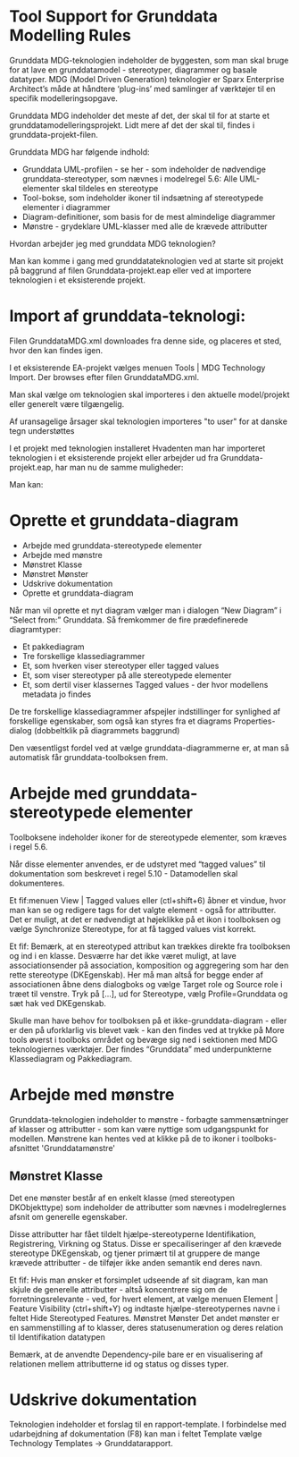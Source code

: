 Tool Support for Grunddata Modelling Rules
======


Grunddata MDG-teknologien indeholder de byggesten, som man skal bruge for at lave en grunddatamodel - stereotyper, diagrammer og basale datatyper.
MDG (Model Driven Generation) teknologier er Sparx Enterprise Architect’s måde at håndtere ‘plug-ins’ med samlinger af værktøjer til en specifik modelleringsopgave.

Grunddata MDG indeholder det meste af det, der skal til for at starte et grunddatamodelleringsprojekt. Lidt mere af det der skal til, findes i grunddata-projekt-filen.


Grunddata MDG har følgende indhold:
* Grunddata UML-profilen - se her - som indeholder de nødvendige grunddata-stereotyper, som nævnes i modelregel 5.6: Alle UML-elementer skal tildeles en stereotype
* Tool-bokse, som indeholder ikoner til indsætning af stereotypede elementer i diagrammer
* Diagram-definitioner, som basis for de mest almindelige diagrammer
* Mønstre - grydeklare UML-klasser med alle de krævede attributter

Hvordan arbejder jeg med grunddata MDG teknologien?

Man kan komme i gang med grunddatateknologien ved at starte sit projekt på baggrund af filen Grunddata-projekt.eap eller ved at importere teknologien i et eksisterende projekt.


# Import af grunddata-teknologi:
Filen GrunddataMDG.xml downloades fra denne side, og placeres et sted, hvor den kan findes igen.

I et eksisterende EA-projekt vælges menuen Tools | MDG Technology Import. Der browses efter filen GrunddataMDG.xml.

Man skal vælge om teknologien skal importeres i den aktuelle model/projekt eller generelt være tilgængelig.

Af uransagelige årsager skal teknologien importeres "to user" for at danske tegn understøttes

I et projekt med teknologien installeret
Hvadenten man har importeret teknologien i et eksisterende projekt eller arbejder ud fra Grunddata-projekt.eap, har man nu de samme muligheder:

Man kan:

# Oprette et grunddata-diagram
* Arbejde med grunddata-stereotypede elementer
* Arbejde med mønstre
* Mønstret Klasse
* Mønstret Mønster
* Udskrive dokumentation
* Oprette et grunddata-diagram

Når man vil oprette et nyt diagram vælger man i dialogen “New Diagram” i “Select from:” Grunddata. Så fremkommer de fire prædefinerede diagramtyper:

* Et pakkediagram
* Tre forskellige klassediagrammer
* Et, som hverken viser stereotyper eller tagged values
* Et, som viser stereotyper på alle stereotypede elementer
* Et, som dertil viser klassernes Tagged values - der hvor modellens metadata jo findes

De tre forskellige klassediagrammer afspejler indstillinger for synlighed af forskellige egenskaber, som også kan styres fra et diagrams Properties-dialog (dobbeltklik på diagrammets baggrund)

Den væsentligst fordel ved at vælge grunddata-diagrammerne er, at man så automatisk får grunddata-toolboksen frem.

# Arbejde med grunddata-stereotypede elementer
Toolboksene indeholder ikoner for de stereotypede elementer, som kræves i regel 5.6.

Når disse elementer anvendes, er de udstyret med “tagged values” til dokumentation som beskrevet i regel 5.10 - Datamodellen skal dokumenteres.

Et fif:menuen View  | Tagged values eller (ctl+shift+6) åbner et vindue, hvor man kan se og redigere tags for det valgte element - også for attributter.
Det er muligt, at det er nødvendigt at højeklikke på et ikon i toolboksen og vælge Synchronize Stereotype, for at få tagged values vist korrekt.

Et fif: Bemærk, at en stereotyped attribut kan trækkes direkte fra toolboksen og ind i en klasse.
Desværre har det ikke været muligt, at lave associationsender på association, komposition og aggregering som har den rette stereotype (DKEgenskab). Her må man altså for begge ender af associationen åbne dens dialogboks og vælge Target role og Source role i træet til venstre. Tryk på [...], ud for Stereotype, vælg Profile=Grunddata og sæt hak ved DKEgenskab.

Skulle man have behov for toolboksen på et ikke-grunddata-diagram - eller er den på uforklarlig vis blevet væk - kan den findes ved at trykke på More tools øverst i toolboks området og bevæge sig ned i sektionen med MDG teknologiernes værktøjer. Der findes “Grunddata” med underpunkterne Klassediagram og Pakkediagram.

# Arbejde med mønstre
Grunddata-teknologien indeholder to mønstre - forbagte sammensætninger af klasser og attributter - som kan være nyttige som udgangspunkt for modellen. Mønstrene kan hentes ved at klikke på de to ikoner i toolboks-afsnittet 'Grunddatamønstre'

## Mønstret Klasse
Det ene mønster består af en enkelt klasse (med stereotypen DKObjekttype) som indeholder de attributter som nævnes i modelreglernes afsnit om generelle egenskaber.

Disse attributter har fået tildelt hjælpe-stereotyperne Identifikation, Registrering, Virkning og Status. Disse er specailiseringer af den krævede stereotype DKEgenskab, og tjener primært til at gruppere de mange krævede attributter - de tilføjer ikke anden semantik end deres navn.

Et fif: Hvis man ønsker et forsimplet udseende af sit diagram, kan man skjule de generelle attributter - altså koncentrere sig om de forretningsrelevante - ved, for hvert element, at vælge menuen Element | Feature Visibility (ctrl+shift+Y) og indtaste hjælpe-stereotypernes navne i feltet Hide Stereotyped Features.
Mønstret Mønster
Det andet mønster er en sammenstilling af to klasser, deres statusenumeration og deres relation til Identifikation datatypen

Bemærk, at de anvendte Dependency-pile bare er en visualisering af relationen mellem attributterne id og status og disses typer.

# Udskrive dokumentation
Teknologien indeholder et forslag til en rapport-template. I forbindelse med udarbejdning af dokumentation (F8) kan man i feltet Template vælge Technology Templates -> Grunddatarapport.

